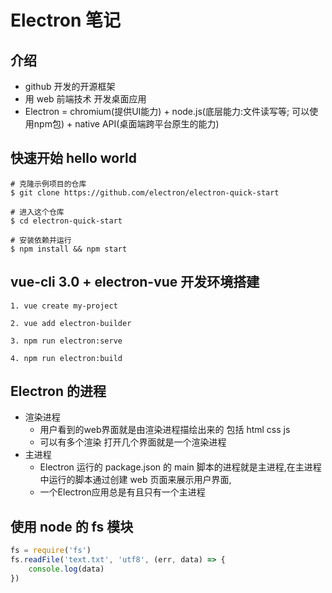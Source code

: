 # Electron 笔记
## 介绍
- github 开发的开源框架
- 用 web 前端技术 开发桌面应用
- Electron = chromium(提供UI能力) + node.js(底层能力:文件读写等; 可以使用npm包) + native API(桌面端跨平台原生的能力)

## 快速开始 hello world
```
# 克隆示例项目的仓库
$ git clone https://github.com/electron/electron-quick-start

# 进入这个仓库
$ cd electron-quick-start

# 安装依赖并运行
$ npm install && npm start
```

## vue-cli 3.0 + electron-vue 开发环境搭建
```
1. vue create my-project

2. vue add electron-builder

3. npm run electron:serve

4. npm run electron:build 
```

## Electron 的进程
- 渲染进程
    - 用户看到的web界面就是由渲染进程描绘出来的 包括 html css js 
    - 可以有多个渲染 打开几个界面就是一个渲染进程
- 主进程
    - Electron 运行的 package.json 的 main 脚本的进程就是主进程,在主进程中运行的脚本通过创建 web 页面来展示用户界面, 
    - 一个Electron应用总是有且只有一个主进程

## 使用 node 的 fs 模块
```js
fs = require('fs')
fs.readFile('text.txt', 'utf8', (err, data) => {
    console.log(data)
})
```
